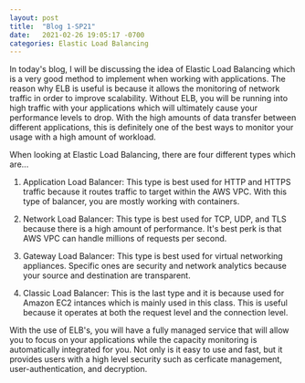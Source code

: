 ```yaml
---
layout: post
title:  "Blog 1-SP21"
date:   2021-02-26 19:05:17 -0700
categories: Elastic Load Balancing
---
```


In today's blog, I will be discussing the idea of Elastic Load Balancing which is a very good method to implement when working with applications. The reason why ELB is useful is because it allows the monitoring of network traffic in order to improve scalability. Without ELB, you will be running into high traffic with your applications which will ultimately cause your performance levels to drop. With the high amounts of data transfer between different applications, this is definitely one of the best ways to monitor your usage with a high amount of workload.

When looking at Elastic Load Balancing, there are four different types which are...

1. Application Load Balancer: This type is best used for HTTP and HTTPS traffic because it routes traffic to target within the AWS VPC. With this type of balancer, you are mostly working with containers.

2. Network Load Balancer: This type is best used for TCP, UDP, and TLS because there is a high amount of performance. It's best perk is that AWS VPC can handle millions of requests per second.

3. Gateway Load Balancer: This type is best used for virtual networking appliances. Specific ones are security and network analytics because your source and destination are transparent.

4. Classic Load Balancer: This is the last type and it is because used for Amazon EC2 intances which is mainly used in this class. This is useful because it operates at both the request level and the connection level.

With the use of ELB's, you will have a fully managed service that will allow you to focus on your applications while the capacity monitoring is automatically integrated for you. Not only is it easy to use and fast, but it provides users with a high level security such as cerficate management, user-authentication, and decryption. 